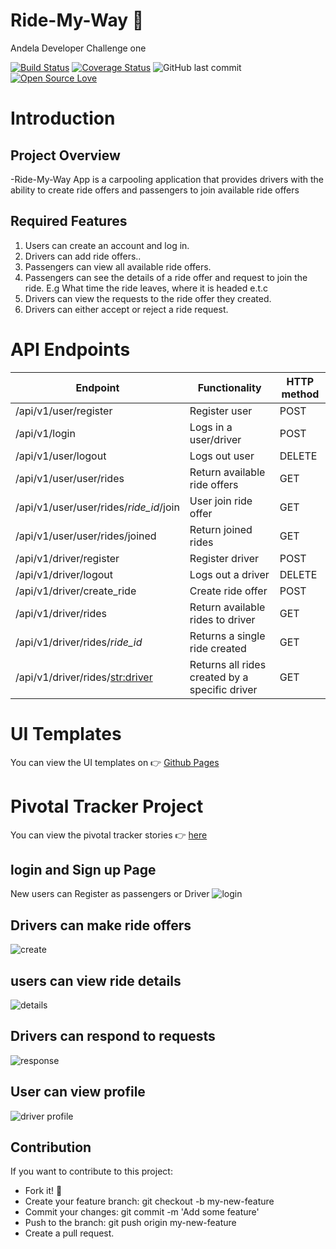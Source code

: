 # Ride-My-Way :car:

Andela Developer Challenge one

[![Build Status](https://travis-ci.org/DerKip/Ride-My-Way.svg?branch=ft-create-endpoints-158523680)](https://travis-ci.org/DerKip/Ride-My-Way) [![Coverage Status](https://coveralls.io/repos/github/DerKip/Ride-My-Way/badge.svg?branch=ft-create-endpoints-158523680)](https://coveralls.io/github/DerKip/Ride-My-Way?branch=ft-create-endpoints-158523680) 
![GitHub last commit](https://img.shields.io/github/last-commit/DerKip/Ride-My-Way/develop.svg)
[![Open Source Love](https://badges.frapsoft.com/os/v2/open-source.svg?v=103)](https://github.com/ellerbrock/open-source-badges/)

# Introduction

## Project Overview
-Ride-My-Way  App is a carpooling  application that provides 
 drivers with the ability to create ride offers and passengers to join available ride offers

## Required Features
1. Users can create an account and log in.
2. Drivers can add ride offers..
3. Passengers can view all available ride offers.
4. Passengers can see the details of a ride offer and request to join the ride. E.g What time the ride leaves, where it is headed e.t.c
5. Drivers can view the requests to the ride offer they created.
6. Drivers can either accept or reject a ride request.

# API Endpoints
|Endpoint                               | Functionality                                 |HTTP method 
|---------------------------------------|-----------------------------------------------|-------------
|/api/v1/user/register                  |Register user                                  |POST       
|/api/v1/login                          |Logs in a user/driver                          |POST
|/api/v1/user/logout                    |Logs out user                                  |DELETE
|/api/v1/user/user/rides                |Return available ride offers                   |GET
|/api/v1/user/user/rides/*ride_id*/join |User join ride offer                           |GET
|/api/v1/user/user/rides/joined         |Return joined rides                            |GET
|/api/v1/driver/register                |Register driver                                |POST
|/api/v1/driver/logout                  |Logs out a driver                              |DELETE
|/api/v1/driver/create_ride             |Create ride offer                              |POST
|/api/v1/driver/rides                   |Return available rides to driver               |GET
|/api/v1/driver/rides/*ride_id*         |Returns a single ride created                  |GET
|/api/v1/driver/rides/<str:driver>      |Returns all rides created by a specific driver |GET

# UI Templates
You can view the UI templates on  :point_right: [Github Pages](https://derkip.github.io/Ride-My-Way/)

# Pivotal Tracker Project
You can view the pivotal tracker stories :point_right: [here](https://www.pivotaltracker.com/n/projects/2177670)

## login and Sign up Page
New users can Register as passengers or Driver
![login](https://user-images.githubusercontent.com/28872296/41493309-997b4b2c-710e-11e8-85ea-12baffdcf8ae.gif)

## Drivers can make ride offers
![create](https://user-images.githubusercontent.com/28872296/41493394-7aef6e94-710f-11e8-8589-89764779bae8.gif)

## users can view ride details
![details](https://user-images.githubusercontent.com/28872296/41493633-eb1907fa-7111-11e8-8be9-ec617c647d9c.gif)

## Drivers can respond to requests
![response](https://user-images.githubusercontent.com/28872296/41493699-8f4df600-7112-11e8-8a9d-6eb444e70959.gif)


## User can view profile
![driver profile](https://user-images.githubusercontent.com/28872296/41493445-06a73c1e-7110-11e8-8eef-8b2de0d4573d.png)


## Contribution
If you want to contribute to this project:
 - Fork it! :fork_and_knife:
 - Create your feature branch: git checkout -b my-new-feature
 - Commit your changes: git commit -m 'Add some feature'
 - Push to the branch: git push origin my-new-feature
 - Create a pull request. 
